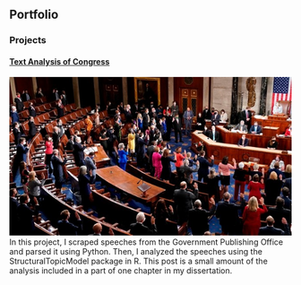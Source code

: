 ## Portfolio

### Projects
#### [Text Analysis of Congress](https://www.linkedin.com/pulse/top-5-policies-your-representatives-talk-craig-asberry/)
<img src="images/congress_article_1.jpg"/>
In this project, I scraped speeches from the Government Publishing Office and parsed it using Python. Then, I analyzed the speeches using the StructuralTopicModel package in R. This post is a small amount of the analysis included in a part of one chapter in my dissertation.
